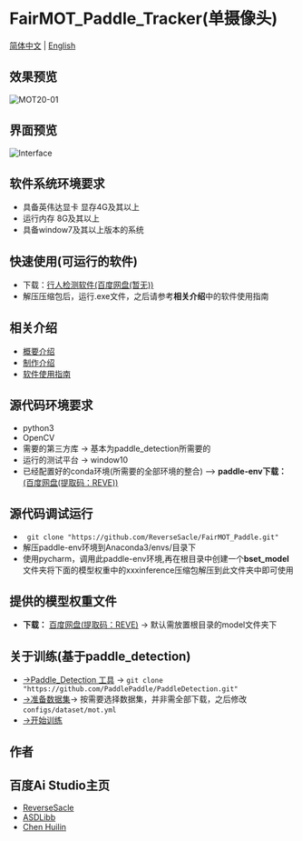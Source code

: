 **FairMOT_Paddle_Tracker(单摄像头)**
===
[简体中文](https://github.com/ReverseSacle/FairMOT_paddle/blob/main/README.md) | [English](https://github.com/ReverseSacle/FairMOT_paddle/blob/main/README_en.md)

效果预览
---
![MOT20-01](https://github.com/ReverseSacle/FairMOT_Paddle/blob/main/docs/MOT20-01.gif)

界面预览
---
![Interface](https://user-images.githubusercontent.com/73418195/126268446-f38053a6-3b1c-4c3f-98c2-afe07030a8ff.png)






软件系统环境要求
---
+ 具备英伟达显卡 显存4G及其以上
+ 运行内存 8G及其以上
+ 具备window7及其以上版本的系统

快速使用(可运行的软件)
---
+ 下载：[行人检测软件(百度网盘(暂无))]()
+  解压压缩包后，运行.exe文件，之后请参考**相关介绍**中的软件使用指南

相关介绍
---
+ [概要介绍](https://github.com/ReverseSacle/FairMOT_paddle/blob/main/docs/Introduction_cn.md)
+ [制作介绍](https://github.com/ReverseSacle/FairMOT_paddle/blob/main/docs/Making_Introduction_cn.md)
+ [软件使用指南](https://github.com/ReverseSacle/FairMOT-Paddle-Tracker/blob/main/docs/The_fuction_of_program_cn.md)


源代码环境要求
---
+ python3
+ OpenCV
+ 需要的第三方库 -> 基本为paddle_detection所需要的
+ 运行的测试平台 -> window10
+ 已经配置好的conda环境(所需要的全部环境的整合) --> **paddle-env下载：**[(百度网盘(提取码：REVE))](https://pan.baidu.com/s/1hIdoFk4yiX6z1SR_6QMaPA)

源代码调试运行
---
+ ``` git clone "https://github.com/ReverseSacle/FairMOT_Paddle.git"```
+ 解压paddle-env环境到Anaconda3/envs/目录下
+ 使用pycharm，调用此paddle-env环境,再在根目录中创建一个**bset_model**文件夹将下面的模型权重中的xxxinference压缩包解压到此文件夹中即可使用


提供的模型权重文件
---
+ **下载：** [百度网盘(提取码：REVE)](https://pan.baidu.com/s/1U5AhqkMyocZwIYkKMnSgCg) -> 默认需放置根目录的model文件夹下



关于训练(基于paddle_detection)
---
+ [->Paddle_Detection 工具](https://github.com/PaddlePaddle/PaddleDetection) -> ```git clone "https://github.com/PaddlePaddle/PaddleDetection.git" ```
+ [->准备数据集](https://github.com/PaddlePaddle/PaddleDetection/blob/release/2.1/configs/mot/README_cn.md)->
按需要选择数据集，并非需全部下载，之后修改```configs/dataset/mot.yml```
+ [->开始训练](https://github.com/PaddlePaddle/PaddleDetection/blob/release/2.1/configs/mot/fairmot/README_cn.md)

作者
---

百度Ai Studio主页
---

+ [ReverseSacle](https://aistudio.baidu.com/aistudio/usercenter)
+ [ASDLibb](https://aistudio.baidu.com/aistudio/personalcenter/thirdview/736371)
+ [Chen Huilin](https://aistudio.baidu.com/aistudio/personalcenter/thirdview/787763)
 
